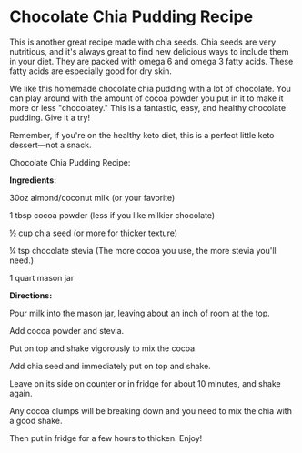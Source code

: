 # Chocolate Chia Pudding Recipe

This is another great recipe made with chia seeds. Chia seeds are very nutritious, and it's always great to find new delicious ways to include them in your diet. They are packed with omega 6 and omega 3 fatty acids. These fatty acids are especially good for dry skin.

We like this homemade chocolate chia pudding with a lot of chocolate. You can play around with the amount of cocoa powder you put in it to make it more or less "chocolatey." This is a fantastic, easy, and healthy chocolate pudding. Give it a try!

Remember, if you're on the healthy keto diet, this is a perfect little keto dessert—not a snack. 

Chocolate Chia Pudding Recipe: 

**Ingredients:**

30oz almond/coconut milk (or your favorite)

1 tbsp cocoa powder (less if you like milkier chocolate)

½ cup chia seed (or more for thicker texture)

¼ tsp chocolate stevia (The more cocoa you use, the more stevia you'll need.)

1 quart mason jar

**Directions:**

Pour milk into the mason jar, leaving about an inch of room at the top.

Add cocoa powder and stevia. 

Put on top and shake vigorously to mix the cocoa.

Add chia seed and immediately put on top and shake. 

Leave on its side on counter or in fridge for about 10 minutes, and shake again. 

Any cocoa clumps will be breaking down and you need to mix the chia with a good shake.

Then put in fridge for a few hours to thicken.  Enjoy!